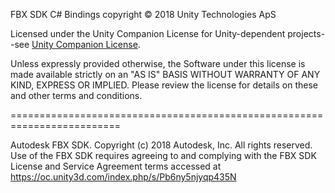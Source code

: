 FBX SDK C# Bindings copyright © 2018 Unity Technologies ApS

Licensed under the Unity Companion License for Unity-dependent projects--see [Unity Companion License](http://www.unity3d.com/legal/licenses/Unity_Companion_License).

Unless expressly provided otherwise, the Software under this license is made available strictly on an "AS IS" BASIS WITHOUT WARRANTY OF ANY KIND, EXPRESS OR IMPLIED. Please review the license for details on these and other terms and conditions.

=========================================================================

Autodesk FBX SDK. Copyright (c) 2018 Autodesk, Inc. All rights reserved. Use of the FBX SDK requires agreeing to and complying with the FBX SDK License and Service Agreement terms accessed at https://oc.unity3d.com/index.php/s/Pb6ny5njyqp435N

